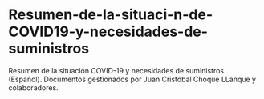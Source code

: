 # Resumen-de-la-situaci-n-de-COVID19-y-necesidades-de-suministros
Resumen de la situación COVID-19 y necesidades de suministros. (Español). Documentos gestionados por Juan Cristobal Choque LLanque y colaboradores.
